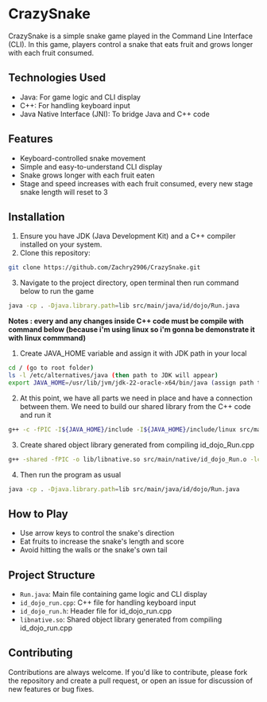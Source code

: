 # CrazySnake

CrazySnake is a simple snake game played in the Command Line Interface (CLI). In this game, players control a snake that eats fruit and grows longer with each fruit consumed.

## Technologies Used

- Java: For game logic and CLI display
- C++: For handling keyboard input
- Java Native Interface (JNI): To bridge Java and C++ code

## Features

- Keyboard-controlled snake movement
- Simple and easy-to-understand CLI display
- Snake grows longer with each fruit eaten
- Stage and speed increases with each fruit consumed, every new stage snake length will reset to 3

## Installation

1. Ensure you have JDK (Java Development Kit) and a C++ compiler installed on your system.
2. Clone this repository:
``` bash 
git clone https://github.com/Zachry2906/CrazySnake.git
```
3. Navigate to the project directory, open terminal then run command below to run the game
``` bash 
java -cp . -Djava.library.path=lib src/main/java/id/dojo/Run.java
```

**Notes : every and any changes inside C++ code must be compile with command below (because i'm using linux so i'm gonna be demonstrate it with linux commmand)** 

1. Create JAVA_HOME variable and assign it with JDK path in your local
``` bash
cd / (go to root folder)
ls -l /etc/alternatives/java (then path to JDK will appear)
export JAVA_HOME=/usr/lib/jvm/jdk-22-oracle-x64/bin/java (assign path to JAVA_HOME)
```
2. At this point, we have all parts we need in place and have a connection between them. We need to build our shared library from the C++ code and run it
``` bash
g++ -c -fPIC -I${JAVA_HOME}/include -I${JAVA_HOME}/include/linux src/main/native/id_dojo_Run.cpp -o src/main/native/id_dojo_Run.o
```

3. Create shared object library generated from compiling id_dojo_Run.cpp
``` bash
g++ -shared -fPIC -o lib/libnative.so src/main/native/id_dojo_Run.o -lc
```
4. Then run the program as usual
```bash
java -cp . -Djava.library.path=lib src/main/java/id/dojo/Run.java
```

## How to Play

- Use arrow keys to control the snake's direction
- Eat fruits to increase the snake's length and score
- Avoid hitting the walls or the snake's own tail

## Project Structure

- `Run.java`: Main file containing game logic and CLI display
- `id_dojo_run.cpp`: C++ file for handling keyboard input
- `id_dojo_run.h`: Header file for id_dojo_run.cpp
- `libnative.so`: Shared object library generated from compiling id_dojo_run.cpp

## Contributing

Contributions are always welcome. If you'd like to contribute, please fork the repository and create a pull request, or open an issue for discussion of new features or bug fixes.
